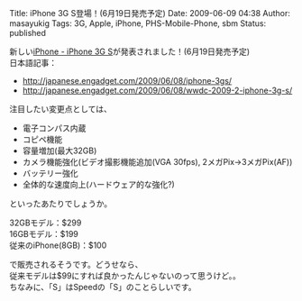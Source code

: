 Title: iPhone 3G S登場！(6月19日発売予定)
Date: 2009-06-09 04:38
Author: masayukig
Tags: 3G, Apple, iPhone, PHS-Mobile-Phone, sbm
Status: published

新しい[iPhone - iPhone 3G
S](http://www.apple.com/jp/iphone/iphone-3g-s/)が発表されました！(6月19日発売予定)  
日本語記事：

-   <http://japanese.engadget.com/2009/06/08/iphone-3gs/>
-   <http://japanese.engadget.com/2009/06/08/wwdc-2009-2-iphone-3g-s/>

注目したい変更点としては、

-   電子コンパス内蔵
-   コピペ機能
-   容量増加(最大32GB)
-   カメラ機能強化(ビデオ撮影機能追加(VGA 30fps), 2メガPix→3メガPix(AF))
-   バッテリー強化
-   全体的な速度向上(ハードウェア的な強化?)

といったあたりでしょうか。

32GBモデル：\$299  
16GBモデル：\$199  
従来のiPhone(8GB)：\$100

で販売されるそうです。どうせなら、  
従来モデルは\$99にすれば良かったんじゃないのって思うけど。。  
ちなみに、「S」はSpeedの「S」のことらしいです。
